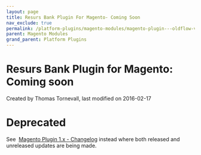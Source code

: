 ```yaml
---
layout: page
title: Resurs Bank Plugin For Magento- Coming Soon
nav_exclude: true
permalink: /platform-plugins/magento-modules/magento-plugin---oldflow-version/release--and-installation-notes--error-logging-and-development-for-magento-oldflow/3441503/
parent: Magento Modules
grand_parent: Platform Plugins
---
```




# Resurs Bank Plugin for Magento: Coming soon 
Created by Thomas Tornevall, last modified on 2016-02-17
# Deprecated
See  [Magento Plugin 1.x - Changelog](magento-plugin-1.x---changelog)
instead where both released and unreleased updates are being made.


